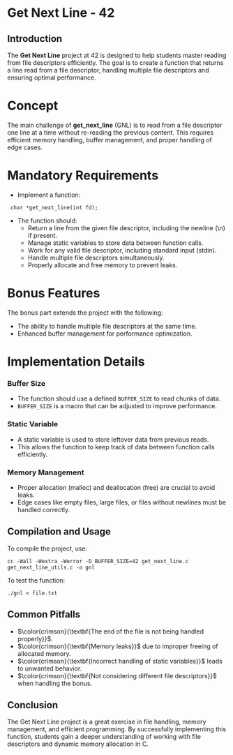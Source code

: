 # Get Next Line - 42 

## Introduction
The **Get Next Line** project at 42 is designed to help students master reading from file descriptors efficiently. The goal is to create a function that returns a line read from a file descriptor, handling multiple file descriptors and ensuring optimal performance.
# Concept
The main challenge of **get_next_line** (GNL) is to read from a file descriptor one line at a time without re-reading the previous content. This requires efficient memory handling, buffer management, and proper handling of edge cases.
# Mandatory Requirements
  - Implement a function:

 ```
  char *get_next_line(int fd);
 ```

  - The function should:
    - Return a line from the given file descriptor, including the newline (\n) if present.
    - Manage static variables to store data between function calls.
    - Work for any valid file descriptor, including standard input (stdin).
    - Handle multiple file descriptors simultaneously.
    - Properly allocate and free memory to prevent leaks.
# Bonus Features
The bonus part extends the project with the following:
  - The ability to handle multiple file descriptors at the same time.
  - Enhanced buffer management for performance optimization.
# Implementation Details
### Buffer Size 
  - The function should use a defined ```BUFFER_SIZE``` to read chunks of data.
  - ```BUFFER_SIZE``` is a macro that can be adjusted to improve performance.
### Static Variable
  - A static variable is used to store leftover data from previous reads.
  - This allows the function to keep track of data between function calls efficiently.
### Memory Management
  - Proper allocation (malloc) and deallocation (free) are crucial to avoid leaks.
  - Edge cases like empty files, large files, or files without newlines must be handled correctly.
## Compilation and Usage
To compile the project, use:

```console
cc -Wall -Wextra -Werror -D BUFFER_SIZE=42 get_next_line.c get_next_line_utils.c -o gnl
```

To test the function:

```console
./gnl < file.txt
```

## Common Pitfalls
  - $\color{crimson}{\textbf{The end of the file is not being handled properly}}$.
  - $\color{crimson}{\textbf{Memory leaks}}$ due to improper freeing of allocated memory.
  - $\color{crimson}{\textbf{Incorrect handling of static variables}}$ leads to unwanted behavior.
  - $\color{crimson}{\textbf{Not considering different file descriptors}}$ when handling the bonus.
## Conclusion
The Get Next Line project is a great exercise in file handling, memory management, and efficient programming. By successfully implementing this function, students gain a deeper understanding of working with file descriptors and dynamic memory allocation in C.
